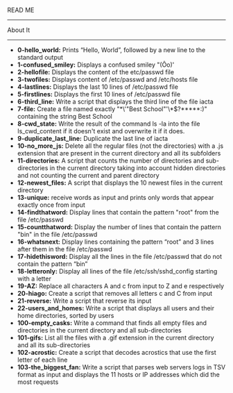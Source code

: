 READ ME<br>
*************************
About It
*************************
- **0-hello_world:** Prints “Hello, World”, followed by a new line to the standard output
- **1-confused_smiley:** Displays a confused smiley "(Ôo)'
- **2-hellofile:** Displays the content of the etc/passwd file
- **3-twofiles:** Displays content of /etc/passwd and /etc/hosts file
- **4-lastlines:** Displays the last 10 lines of /etc/passwd file
- **5-firstlines:** Displays the first 10 lines of /etc/passwd file
- **6-third_line:** Write a script that displays the third line of the file iacta
- **7-file:** Create a file named exactly "\*\\'"Best School"\'\\*$\?\*\*\*\*\*:)" containing the string Best School
- **8-cwd_state:** Write the result of the command ls -la into the file ls_cwd_content if it doesn't exist and overwrite it if it does.
- **9-duplicate_last_line:** Duplicate the last line of iacta
- **10-no_more_js:** Delete all the regular files (not the directories) with a .js extension that are present in the current directory and all its subfolders
- **11-directories:** A script that counts the number of directories and sub-directories in the current directory taking into account hidden directories and not counting the current and parent directory
- **12-newest_files:** A script that displays the 10 newest files in the current directory
- **13-unique:** receive words as input and prints only words that appear exactly once from input
- **14-findthatword:** Display lines that contain the pattern "root" from the file /etc/passwd
- **15-countthatword:** Display the number of lines that contain the pattern "bin" in the file /etc/passwd
- **16-whatsnext:** Display lines containing the pattern “root” and 3 lines after them in the file /etc/passwd
- **17-hidethisword:** Display all the lines in the file /etc/passwd that do not contain the pattern “bin”
- **18-letteronly:** Display all lines of the file /etc/ssh/sshd_config starting with a letter
- **19-AZ:** Replace all characters A and c from input to Z and e respectively
- **20-hiago:** Create a script that removes all letters c and C from input
- **21-reverse:** Write a script that reverse its input
- **22-users_and_homes:** Write a script that displays all users and their home directories, sorted by users
- **100-empty_casks:** Write a command that finds all empty files and directories in the current directory and all sub-directories
- **101-gifs:** List all the files with a .gif extension in the current directory and all its sub-directories
- **102-acrostic:** Create a script that decodes acrostics that use the first letter of each line
- **103-the_biggest_fan:** Write a script that parses web servers logs in TSV format as input and displays the 11 hosts or IP addresses which did the most requests
